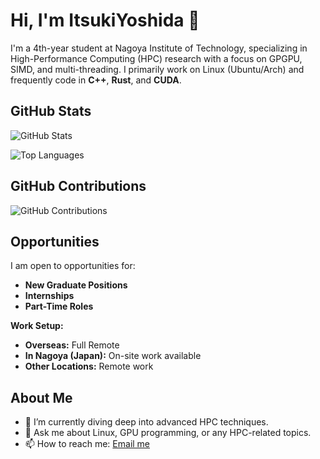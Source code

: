 # Hi, I'm ItsukiYoshida 👋

I'm a 4th-year student at Nagoya Institute of Technology, specializing in High-Performance Computing (HPC) research with a focus on GPGPU, SIMD, and multi-threading. I primarily work on Linux (Ubuntu/Arch) and frequently code in **C++**, **Rust**, and **CUDA**.

## GitHub Stats

![GitHub Stats](https://github-readme-stats.vercel.app/api?username=ItsukiYoshida&show_icons=true&theme=radical)

![Top Languages](https://github-readme-stats.vercel.app/api/top-langs/?username=ItsukiYoshida&layout=compact&theme=radical)

## GitHub Contributions

![GitHub Contributions](https://github-readme-streak-stats.herokuapp.com/?user=ItsukiYoshida&theme=radical)

## Opportunities

I am open to opportunities for:
- **New Graduate Positions**
- **Internships**
- **Part-Time Roles**

**Work Setup:**
- **Overseas:** Full Remote
- **In Nagoya (Japan):** On-site work available
- **Other Locations:** Remote work

## About Me

- 🌱 I’m currently diving deep into advanced HPC techniques.
- 💬 Ask me about Linux, GPU programming, or any HPC-related topics.
- 📫 How to reach me: [Email me](plusion.yi@gmail.com)
